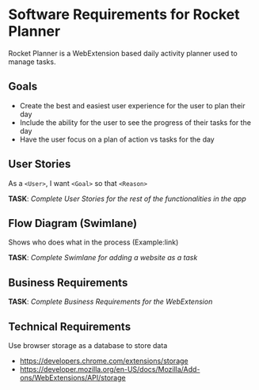 # Software Requirements for Rocket Planner

Rocket Planner is a WebExtension based daily activity planner used to manage tasks.

## Goals

- Create the best and easiest user experience for the user to plan their day
- Include the ability for the user to see the progress of their tasks for the day
- Have the user focus on a plan of action vs tasks for the day

## User Stories

As a `<User>`, I want `<Goal>` so that `<Reason>`

**TASK**: *Complete User Stories for the rest of the functionalities in the app*

## Flow Diagram (Swimlane)

Shows who does what in the process (Example:link)

**TASK**: *Complete Swimlane for adding a website as a task*

## Business Requirements

**TASK**: *Complete Business Requirements for the WebExtension*

## Technical Requirements

Use browser storage as a database to store data

- https://developers.chrome.com/extensions/storage
- https://developer.mozilla.org/en-US/docs/Mozilla/Add-ons/WebExtensions/API/storage
